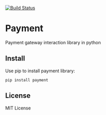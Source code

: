 [![Build Status](https://travis-ci.org/kuasha/payment.svg?branch=master)](https://travis-ci.org/kuasha/payment)

Payment
=======

Payment gateway interaction library in python

Install
-------
Use pip to install payment library:

```
pip install payment
```

License
-------
MIT License